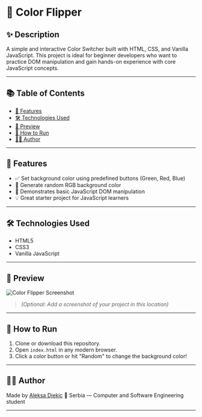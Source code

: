# 🎨 Color Flipper

## ✨ Description
A simple and interactive Color Switcher built with HTML, CSS, and Vanilla JavaScript.
This project is ideal for beginner developers who want to practice DOM manipulation and gain hands-on experience with core JavaScript concepts.

---

## 📚 Table of Contents

- [🎯 Features](#-features)
- [🛠 Technologies Used](#-technologies-used)
- [📸 Preview](#-preview)
- [🚀 How to Run](#-how-to-run)
- [🙋‍♂️ Author](#-author)

---

## 🎯 Features

- ✅ Set background color using predefined buttons (Green, Red, Blue)
- 🎲 Generate random RGB background color
- 🧠 Demonstrates basic JavaScript DOM manipulation
- 💡 Great starter project for JavaScript learners

---

## 🛠 Technologies Used

- HTML5
- CSS3
- Vanilla JavaScript

---

## 📸 Preview

![Color Flipper Screenshot](screenshot.png)  
> *(Optional: Add a screenshot of your project in this location)*

---

## 🚀 How to Run

1. Clone or download this repository.
2. Open `index.html` in any modern browser.
3. Click a color button or hit "Random" to change the background color!

---

## 🙋‍♂️ Author

Made by [Aleksa Djekic](https://github.com/Al3k5a24)
📍 Serbia — Computer and Software Engineering student  

---

